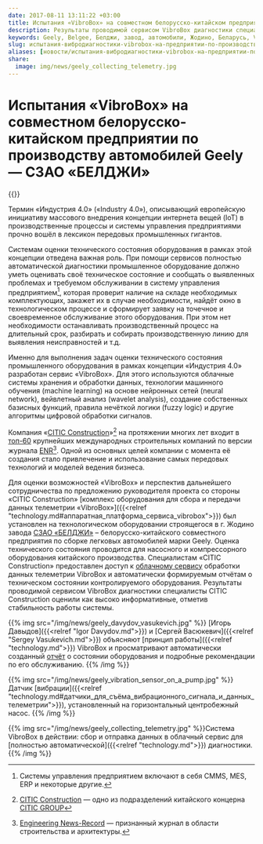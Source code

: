 ```yaml
---
date: 2017-08-11 13:11:22 +03:00
title: Испытания «VibroBox» на совместном белорусско-китайском предприятии по производству автомобилей Geely — СЗАО «БЕЛДЖИ»
description: Результаты проводимой сервисом VibroBox диагностики специалисты CITIC Construction оценили как высоко информативные, отметив стабильность работы системы.
keywords: Geely, Belgee, Белджи, завод, автомобили, Жодино, Беларусь, VibroBox, Вибробокс, оценка состояния, мониторинг, оборудование, вибрация, вибродиагностика, диагностика
slug: испытания-вибродиагностики-vibrobox-на-предприятии-по-производству-автомобилей-geely-в-беларуси
aliases: [новости/испытания-вибродиагностики-vibrobox-на-предприятии-по-производству-автомобилей-geely-в-беларуси]
share:
  image: img/news/geely_collecting_telemetry.jpg
---
```

# Испытания «VibroBox» на совместном белорусско-китайском предприятии по производству автомобилей Geely — СЗАО «БЕЛДЖИ»

{{<date>}}

Термин «Индустрия 4.0» («Industry 4.0»), описывающий европейскую инициативу массового внедрения концепции интернета вещей (IoT) в производственные процессы и системы управления предприятиями прочно вошёл в лексикон передовых промышленных гигантов.

Системам оценки технического состояния оборудования в рамках этой концепции отведена важная роль. При помощи сервисов полностью автоматической диагностики промышленное оборудование должно уметь оценивать своё техническое состояние и сообщать о выявленных проблемах и требуемом обслуживании в систему управления предприятием[^1], которая проверит наличие на складе необходимых комплектующих, закажет их в случае необходимости, найдёт окно в технологическом процессе и сформирует заявку на точечное и своевременное обслуживание этого оборудования. При этом нет необходимости останавливать производственный процесс на длительный срок, разбирать и собирать производственную линию для выявления неисправностей и т.д.

Именно для выполнения задач оценки технического состояния промышленного оборудования в рамках концепции «Индустрия 4.0» разработан сервис «VibroBox». Для этого используются облачные системы хранения и обработки данных, технологии машинного обучения (machine learning) на основе нейронных сетей (neural network), вейвлетный анализ (wavelet analysis), создание собственных базисных функций, правила нечёткой логики (fuzzy logic) и другие алгоритмы цифровой обработки сигналов.

Компания «[CITIC Construction](http://construction.citic/en/into/index.html)»[^2] на протяжении многих лет входит в [топ-60](http://www.enr.com/toplists/2016-Top-250-International-Contractors1) крупнейших международных строительных  компаний по версии журнала [ENR](http://www.enr.com/)[^3]. Одной из основных целей компании с момента её создания стало привлечение и использование самых передовых технологий и моделей ведения бизнеса.

Для оценки возможностей «VibroBox» и перспектив дальнейшего сотрудничества по предложению руководителя проекта со стороны «CITIC Construction» [комплекс оборудования для сбора и передачи данных телеметрии «VibroBox»]({{<relref "technology.md#аппаратная_платформа_сервиса_vibrobox">}}) был установлен на технологическом оборудовании строящегося в г. Жодино завода [СЗАО «БЕЛДЖИ»](http://belgee.by/) – белорусско-китайского совместного предприятия по сборке легковых автомобилей марки Geely. Оценка технического состояния проводится для насосного и компрессорного оборудования китайского производства. Специалистам «CITIC Construction» предоставлен доступ к [облачному сервису]({{<demourl>}}) обработки данных телеметрии VibroBox и автоматически формируемым отчётам о техническом состоянии контролируемого оборудования. Результаты проводимой сервисом VibroBox диагностики специалисты CITIC Construction оценили как высоко информативные, отметив стабильность работы системы.

{{% img src="/img/news/geely_davydov_vasukevich.jpg" %}}
[Игорь Давыдов]({{<relref "Igor Davydov.md">}}) и [Сергей Васюкевич]({{<relref "Sergey Vasukevich.md">}}) объясняют [принцип работы]({{<relref "technology.md">}}) VibroBox и просматривают автоматически созданный [отчёт]({{<demourl>}}) о состоянии оборудования и подробные рекомендации по его обслуживанию.
{{% /img %}}

{{% img src="/img/news/geely_vibration_sensor_on_a_pump.jpg" %}}
Датчик [вибрации]({{<relref "technology.md#датчики_для_съёма_вибрационного_сигнала_и_данных_телеметрии">}}), установленный на горизонтальный центробежный насос.
{{% /img %}}

{{% img src="/img/news/geely_collecting_telemetry.jpg" %}}Система VibroBox в действии: сбор и отправка данных в облачный сервис для [полностью автоматической]({{<relref "technology.md">}}) диагностики.
{{% /img %}}

[^1]: Системы управления предприятием включают в себя CMMS, MES, ERP и некоторые другие.
[^2]: [CITIC Construction](http://construction.citic/en/into/index.html) — одно из подразделений китайского концерна [CITIC GROUP](http://www.group.citic/wps/portal)
[^3]: [Engineering News-Record](http://www.enr.com/) — признанный журнал в области строительства и архитектуры.
